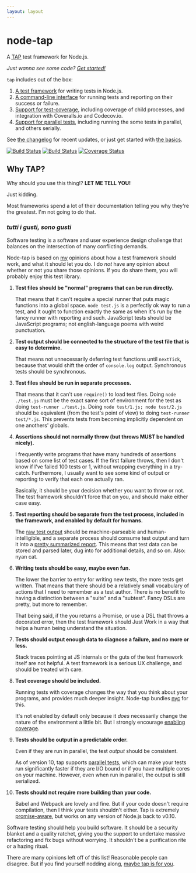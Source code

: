 ```yaml
---
layout: layout
---
```


# node-tap

A <abbr title="Test Anything Protocol">TAP</abbr> test framework for
Node.js.

_Just wanna see some code? [Get started!](/basics/)_

`tap` includes out of the box:

1. [A test framework](/api/) for writing tests in Node.js.
2. [A command-line interface](/cli/) for running tests and
   reporting on their success or failure.
3. [Support for test-coverage](/coverage/), including coverage of
   child processes, and integration with Coveralls.io and Codecov.io.
4. [Support for parallel tests](/parallel/), including running the
   some tests in parallel, and others serially.

See [the changelog](/changelog/) for recent updates, or just get
started with [the basics](/basics/).

[![Build Status](https://travis-ci.org/tapjs/node-tap.svg?branch=master)](https://travis-ci.org/tapjs/node-tap) [![Build Status](https://ci.appveyor.com/api/projects/status/913p1ypf21gf4leu?svg=true)](https://ci.appveyor.com/project/isaacs/node-tap) [![Coverage Status](https://coveralls.io/repos/tapjs/node-tap/badge.svg?branch=master&service=github)](https://coveralls.io/github/tapjs/node-tap?branch=master)

## Why TAP?

Why should you use this thing!?  **LET ME TELL YOU!**

Just kidding.

Most frameworks spend a lot of their documentation telling you why
they're the greatest.  I'm not going to do that.

### <i lang="it">tutti i gusti, sono gusti</i>

Software testing is a software and user experience design challenge
that balances on the intersection of many conflicting demands.

Node-tap is based on [my](http://izs.me) opinions about how a test
framework should work, and what it should let you do.  I do _not_ have
any opinion about whether or not you share those opinions.  If you do
share them, you will probably enjoy this test library.

1. **Test files should be "normal" programs that can be run
   directly.**

   That means that it can't require a special runner that puts magic
   functions into a global space.  `node test.js` is a perfectly ok
   way to run a test, and it ought to function exactly the same as
   when it's run by the fancy runner with reporting and such.
   JavaScript tests should be JavaScript programs; not
   english-language poems with weird punctuation.

2. **Test output should be connected to the structure of the test file
   that is easy to determine.**

   That means not unnecessarily deferring test functions until
   `nextTick`, because that would shift the order of `console.log`
   output.  Synchronous tests should be synchronous.

3. **Test files should be run in separate processes.**

   That means that it can't use `require()` to load test files.  Doing
   `node ./test.js` must be the exact same sort of environment for the
   test as doing `test-runner ./test.js`.  Doing `node test/1.js; node
   test/2.js` should be equivalent (from the test's point of view) to
   doing `test-runner test/*.js`.  This prevents tests from becoming
   implicitly dependent on one anothers' globals.

4. **Assertions should not normally throw (but throws MUST be handled
   nicely).**

   I frequently write programs that have many hundreds of assertions
   based on some list of test cases.  If the first failure throws,
   then I don't know if I've failed 100 tests or 1, without wrapping
   everything in a try-catch.  Furthermore, I usually want to see some
   kind of output or reporting to verify that each one actually ran.

   Basically, it should be your decision whether you want to throw or
   not.  The test framework shouldn't force that on you, and should
   make either case easy.

5. **Test reporting should be separate from the test process, included
   in the framework, and enabled by default for humans.**

   The [raw test output](/tap-format/) should be machine-parseable and
   human-intelligible, and a separate process should consume test
   output and turn it into a [pretty summarized report](/reporting/).
   This means that test data can be stored and parsed later, dug into
   for additional details, and so on.  Also: nyan cat.

6. **Writing tests should be easy, maybe even fun.**

   The lower the barrier to entry for writing new tests, the more
   tests get written.  That means that there should be a relatively
   small vocabulary of actions that I need to remember as a test
   author.  There is no benefit to having a distinction between a
   "suite" and a "subtest".  Fancy DSLs are pretty, but more to
   remember.

   That being said, if the you returns a Promise, or use a DSL that
   throws a decorated error, then the test framework should Just Work
   in a way that helps a human being understand the situation.

7. **Tests should output enough data to diagnose a failure, and no
   more or less.**

   Stack traces pointing at JS internals or the guts of the test
   framework itself are not helpful.  A test framework is a serious UX
   challenge, and should be treated with care.

8. **Test coverage should be included.**

   Running tests with coverage changes the way that you think about
   your programs, and provides much deeper insight.  Node-tap bundles
   [nyc](https://istanbul.js.org/) for this.

   It's not enabled by default only because it _does_ necessarily
   change the nature of the environment a little bit.  But I strongly
   encourage [enabling coverage](/coverage/).

9. **Tests should be output in a predictable order.**

   Even if they are run in parallel, the test _output_ should be
   consistent.

   As of version 10, tap supports [parallel tests](/parallel/), which
   can make your tests run significantly faster if they are I/O bound
   or if you have multiple cores on your machine.  However, even when
   run in parallel, the output is still serialized.

10. **Tests should not require more building than your code.**

    Babel and Webpack are lovely and fine.  But if your code doesn't
    require compilation, then I think your tests shouldn't either.
    Tap is extremely [promise-aware](/promises/), but works on any
    version of Node.js back to v0.10.

Software testing should help you build software.  It should be a
security blanket and a quality ratchet, giving you the support to
undertake massive refactoring and fix bugs without worrying.  It
shouldn't be a purification rite or a hazing ritual.

There are many opinions left off of this list!  Reasonable people can
disagree.  But if you find yourself nodding along, [maybe tap is for
you](/basics/).
